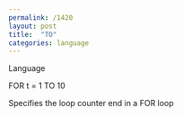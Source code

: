 ```yaml
---
permalink: /1420
layout: post
title:  "TO"
categories: language
---
```

Language

FOR t = 1 TO 10

Specifies the loop counter end in a FOR loop



